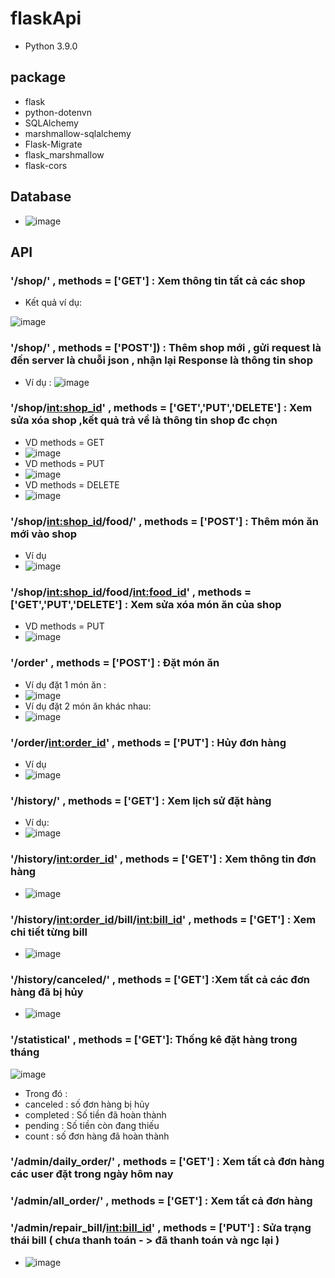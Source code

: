 # flaskApi
- Python 3.9.0
## package
- flask
- python-dotenvn
- SQLAlchemy
- marshmallow-sqlalchemy
- Flask-Migrate 
- flask_marshmallow
- flask-cors 
## Database
- ![image](https://user-images.githubusercontent.com/72801957/128155444-b87f98f7-660e-4728-a1df-67193d68a7c4.png)

## API

### '/shop/' ,  methods = ['GET'] : Xem thông tin tất cả các shop
+ Kết quả ví dụ:

![image](https://user-images.githubusercontent.com/72801957/127481254-e0315d63-d151-4f0a-9968-7defe08ed0dc.png)

### '/shop/' ,  methods = ['POST']) : Thêm shop mới , gửi request là đến server là chuỗi json , nhận lại Response là thông tin shop
- Ví dụ :
![image](https://user-images.githubusercontent.com/72801957/127482018-e0d06fde-7c01-47e9-9284-3add0b6d10ca.png)

### '/shop/<int:shop_id>' , methods = ['GET','PUT','DELETE'] : Xem sửa xóa shop ,kết quả trả về là thông tin shop đc chọn
- VD methods = GET
- ![image](https://user-images.githubusercontent.com/72801957/127483193-1704766b-5295-4106-9157-7fecc822524a.png)
- VD methods = PUT
- ![image](https://user-images.githubusercontent.com/72801957/127483110-7f6f3a22-7154-47f3-acc6-380f7b971ebe.png)
- VD methods = DELETE
- ![image](https://user-images.githubusercontent.com/72801957/127483291-5a27b156-31b9-4f72-9e3f-483d4e1499f5.png)
### '/shop/<int:shop_id>/food/'  , methods = ['POST'] : Thêm món ăn mới vào shop
- Ví dụ
- ![image](https://user-images.githubusercontent.com/72801957/127483822-1bee8697-0130-4952-b2fe-a04364c4ffbb.png)

### '/shop/<int:shop_id>/food/<int:food_id>' , methods = ['GET','PUT','DELETE'] : Xem sửa xóa món ăn của shop
- VD methods = PUT
- ![image](https://user-images.githubusercontent.com/72801957/127484127-09dde1d8-72bb-4c97-aaad-544e9827ccf1.png)



### '/order'  , methods = ['POST'] : Đặt món ăn 
- Ví dụ đặt 1 món ăn :
- ![image](https://user-images.githubusercontent.com/72801957/127623577-d0d44ae0-464f-4754-a765-f758e13915cf.png)
- Ví dụ đặt 2 món ăn khác nhau:
- ![image](https://user-images.githubusercontent.com/72801957/127749397-59038eea-7c3c-412e-b2ec-34379d749b39.png)
### '/order/<int:order_id>'  , methods = ['PUT'] : Hủy đơn hàng
- Ví dụ
- ![image](https://user-images.githubusercontent.com/72801957/127749425-a01987fb-0360-459e-97f7-b8bf4f322928.png)

### '/history/'  , methods = ['GET'] : Xem lịch sử đặt hàng
- Ví dụ:
- ![image](https://user-images.githubusercontent.com/72801957/127749459-1df53b19-04a9-4f6e-8604-16799aa0b2d3.png)

### '/history/<int:order_id>' , methods = ['GET'] : Xem thông tin đơn hàng
- ![image](https://user-images.githubusercontent.com/72801957/127749480-07d54be3-34b1-4601-bfbd-6d84bbc5bc80.png)

### '/history/<int:order_id>/bill/<int:bill_id>'  , methods = ['GET'] : Xem chi tiết từng bill
- ![image](https://user-images.githubusercontent.com/72801957/127749494-9563e9a9-54bf-4bb4-abc1-f90bb4bb218a.png)
### '/history/canceled/' , methods = ['GET'] :Xem tất cả các đơn hàng đã bị hủy
- ![image](https://user-images.githubusercontent.com/72801957/127750002-56ceef00-fb22-46ed-8319-c592fc4fa6f3.png)

### '/statistical' , methods = ['GET']: Thống kê đặt hàng trong tháng
![image](https://user-images.githubusercontent.com/72801957/127749644-56fe63d7-42f5-4e99-8e5a-d6cfeb7c282f.png)
- Trong đó :
- canceled : số đơn hàng bị hủy
- completed : Số tiền đã hoàn thành
- pending : Số tiền còn đang thiếu
- count : số đơn hàng đã hoàn thành
### '/admin/daily_order/' , methods = ['GET'] :  Xem tất cả đơn hàng các user đặt trong ngày hôm nay
### '/admin/all_order/' , methods = ['GET'] : Xem tất cả đơn hàng
### '/admin/repair_bill/<int:bill_id>' , methods = ['PUT'] : Sửa trạng thái bill ( chưa thanh toán - > đã thanh toán và ngc lại )
- ![image](https://user-images.githubusercontent.com/72801957/127749875-09a322d7-9481-4495-a252-1f5a188429a2.png)

